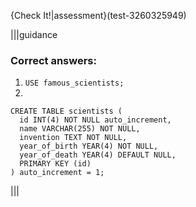 {Check It!|assessment}(test-3260325949)

|||guidance
### Correct answers:

1. `USE famous_scientists;`
2.
```
CREATE TABLE scientists (
  id INT(4) NOT NULL auto_increment,
  name VARCHAR(255) NOT NULL,
  invention TEXT NOT NULL,
  year_of_birth YEAR(4) NOT NULL,
  year_of_death YEAR(4) DEFAULT NULL,
  PRIMARY KEY (id)
) auto_increment = 1;
```

|||
